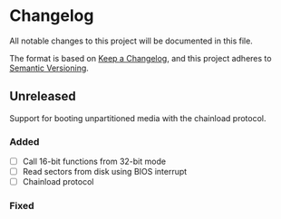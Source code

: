 # Changelog
All notable changes to this project will be documented in this file.

The format is based on [Keep a Changelog](https://keepachangelog.com/en/1.0.0/),
and this project adheres to [Semantic Versioning](https://semver.org/spec/v2.0.0.html).

## Unreleased
Support for booting unpartitioned media with the chainload protocol.

### Added
- [ ] Call 16-bit functions from 32-bit mode
- [ ] Read sectors from disk using BIOS interrupt
- [ ] Chainload protocol

### Fixed
